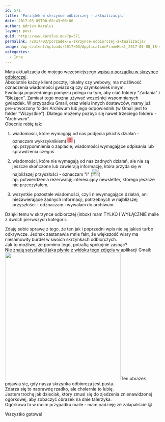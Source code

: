```yaml
---
id: 571
title: 'Porządek w skrzynce odbiorczej - aktualizacja.'
date: 2017-03-09T00:08:43+00:00
author: Adrian Karalus
layout: post
guid: http://www.karalus.eu/?p=571
permalink: /2017/03/porzadek-w-skrzynce-odbiorczej-aktualizacja/
image: /wp-content/uploads/2017/03/ApplicationFrameHost_2017-03-08_18-44-36-—-kopia.png
categories:
  - Inne
---
```

Mała aktualizacja do mojego wcześniejszego [wpisu o porządku w skrzynce odbiorczej](http://www.karalus.eu/2015/09/porzadek-w-skrzynce-odbiorczej-lifehack/).  
Absolutnie każdy klient poczty, lokalny czy webowy, ma możliwość oznaczenia wiadomości gwiazdką czy czymkolwiek innym.  
Ewolucja poprzedniego pomysłu polega na tym, aby olać foldery "Zadania" i "Bieżące". Zamiast tego można używać wcześniej wspomnianych gwiazdek. W przypadku Gmail, oraz wielu innych dostawców, mamy już pre-utworzony folder Archiwum lub jego odpowiednik (w Gmail jest to folder "Wszystkie"). Dlatego możemy pozbyć się nawet trzeciego folderu - "Archiwum".  
Obecnie robię tak:

1) wiadomości, które wymagają od nas podjęcia jakichś działań - oznaczam wykrzyknikiem([<img class="size-full wp-image-576 alignnone" src="/wp-content/uploads/2017/03/chrome_2017-03-08_23-52-53.png?resize=24%2C22" alt="" width="24" height="22"  data-recalc-dims="1" />](/wp-content/uploads/2017/03/chrome_2017-03-08_23-52-53.png))  
np. przypomnienia o zapłacie; wiadomości wymagające odpisania lub sprawdzenia czegoś.

2) wiadomości, które nie wymagają od nas żadnych działań, ale nie są jeszcze skończone lub zawierają informację, która przyda się w najbliższej przyszłości - oznaczam "i" ([<img class="alignnone size-full wp-image-577" src="https://i1.wp.com/www.karalus.eu/wp-content/uploads/2017/03/chrome_2017-03-08_23-53-11.png?resize=22%2C23" alt="" width="22" height="23"  data-recalc-dims="1" />](https://i1.wp.com/www.karalus.eu/wp-content/uploads/2017/03/chrome_2017-03-08_23-53-11.png))  
np. potwierdzenia rezerwacji; interesujący newsletter, którego jeszcze nie przeczytałem, 

3) wszystkie pozostałe wiadomości, czyli niewymagające działań, ani niezawierające żadnych informacji, potrzebnych w najbliższej przyszłości - odznaczam i wywalam do archiwum.

Dzięki temu w skrzynce odbiorczej (inbox) mam TYLKO I WYŁĄCZNIE maile z dwóch pierwszych kategorii.

Zdaję sobie sprawę z tego, że ten jak i poprzedni wpis nie są jakieś turbo odkrywcze. Jednak zastanawia mnie fakt, że większość wiary ma niesamowity burdel w swoich skrzynkach odbiorczych.  
Jak to możliwe, że pomimo tego, potrafią spokojnie zasnąć?  
Nie znają satysfakcji jaka płynie z widoku tego zdjęcia w aplikacji Gmail:  
[<img class="size-full wp-image-572 alignleft" src="/wp-content/uploads/2017/03/ApplicationFrameHost_2017-03-08_18-44-36.png?resize=377%2C416" alt="" width="377" height="416" srcset="/wp-content/uploads/2017/03/ApplicationFrameHost_2017-03-08_18-44-36.png?w=377 377w, /wp-content/uploads/2017/03/ApplicationFrameHost_2017-03-08_18-44-36.png?resize=272%2C300 272w" sizes="(max-width: 377px) 100vw, 377px" data-recalc-dims="1" />](/wp-content/uploads/2017/03/ApplicationFrameHost_2017-03-08_18-44-36.png)Ten obrazek pojawia się, gdy nasza skrzynka odbiorcza jest pusta.  
Zdarza się to naprawdę rzadko, ale cholernie to lubię.  
Jestem trochę jak dzieciak, który zmusi się do zjedzenia znienawidzonej ogórkowej, aby zobaczyć obrazek na dnie talerzyka.  
Ogórkowa to w moim przypadku maile - mam nadzieję że załapaliście 😉

Wszystko gotowe!